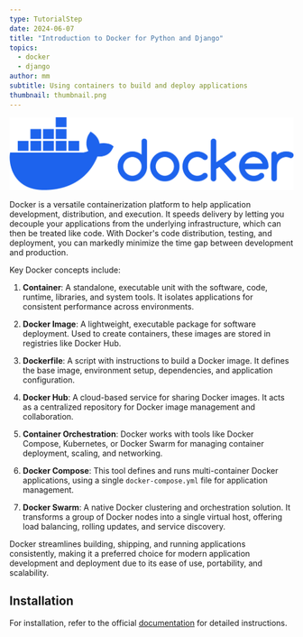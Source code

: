 ```yaml
---
type: TutorialStep
date: 2024-06-07
title: "Introduction to Docker for Python and Django"
topics:
  - docker
  - django
author: mm
subtitle: Using containers to build and deploy applications
thumbnail: thumbnail.png
---
```


![docker-image](./images/01-primary-blue-docker-logo.png)

Docker is a versatile containerization platform to help application development, distribution, and execution. It speeds delivery by letting you decouple your applications from the underlying infrastructure, which can then be treated like code. With Docker's code distribution, testing, and deployment, you can markedly minimize the time gap between development and production.

Key Docker concepts include:

1. **Container**: A standalone, executable unit with the software, code, runtime, libraries, and system tools. It isolates applications for consistent performance across environments.

2. **Docker Image**: A lightweight, executable package for software deployment. Used to create containers, these images are stored in registries like Docker Hub.

3. **Dockerfile**: A script with instructions to build a Docker image. It defines the base image, environment setup, dependencies, and application configuration.

4. **Docker Hub**: A cloud-based service for sharing Docker images. It acts as a centralized repository for Docker image management and collaboration.

5. **Container Orchestration**: Docker works with tools like Docker Compose, Kubernetes, or Docker Swarm for managing container deployment, scaling, and networking.

6. **Docker Compose**: This tool defines and runs multi-container Docker applications, using a single `docker-compose.yml` file for application management.

7. **Docker Swarm**: A native Docker clustering and orchestration solution. It transforms a group of Docker nodes into a single virtual host, offering load balancing, rolling updates, and service discovery.

Docker streamlines building, shipping, and running applications consistently, making it a preferred choice for modern application development and deployment due to its ease of use, portability, and scalability.

## Installation

For installation, refer to the official [documentation](https://docs.docker.com/engine/install/) for detailed instructions.

